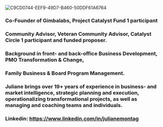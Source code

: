 ![C9CD0744-EEF9-49D7-B460-50DDF61A6764](https://user-images.githubusercontent.com/73400593/159860310-ea99829a-c0a5-4740-870e-4f716ef00e78.JPEG)


### Co-Founder of Gimbalabs, Project Catalyst Fund 1 participant 
### Community Advisor, Veteran Community Advisor, Catalyst Circle 1 participant and funded proposer. 
### Background in front- and back-office Business Development, PMO Transformation & Change, 
### Family Business & Board Program Management. 
### Juliane brings over 19+ years of experience in business- and market intelligence, strategic planning and execution, operationalizing transformational projects, as well as managing and coaching teams and individuals.

### Linkedin: https://www.linkedin.com/in/julianemontag
